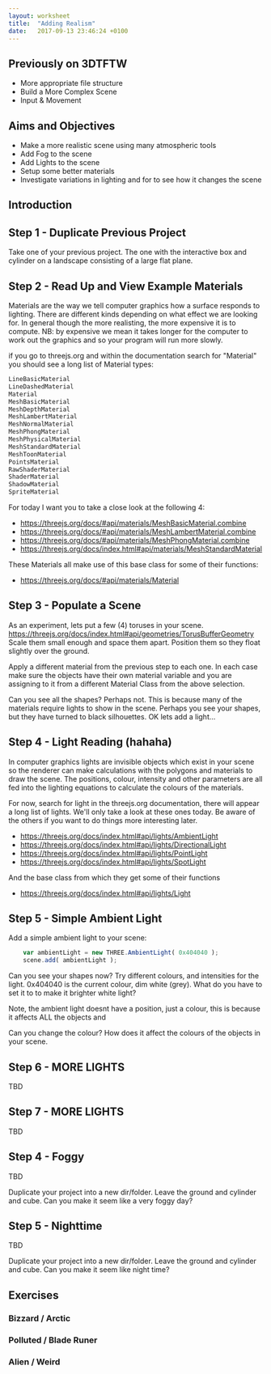 ```yaml
---
layout: worksheet
title:  "Adding Realism"
date:   2017-09-13 23:46:24 +0100
---
```


## Previously on 3DTFTW

- More appropriate file structure
- Build a More Complex Scene
- Input & Movement

## Aims and Objectives

- Make a more realistic scene using many atmospheric tools
- Add Fog to the scene
- Add Lights to the scene
- Setup some better materials
- Investigate variations in lighting and for to see how it changes the scene

## Introduction

## Step 1 - Duplicate Previous Project

Take one of your previous project. The one with the interactive box and cylinder on a landscape consisting of a large flat plane.

## Step 2 - Read Up and View Example Materials

Materials are the way we tell computer graphics how a surface responds to lighting. There are different kinds depending on what effect we are looking for. In general though the more realisting, the more expensive it is to compute. NB: by expensive we mean it takes longer for the computer to work out the graphics and so your program will run more slowly.

if you go to threejs.org and within the documentation search for "Material" you should see a long list of Material types:

~~~ javascript
LineBasicMaterial
LineDashedMaterial
Material
MeshBasicMaterial
MeshDepthMaterial
MeshLambertMaterial
MeshNormalMaterial
MeshPhongMaterial
MeshPhysicalMaterial
MeshStandardMaterial
MeshToonMaterial
PointsMaterial
RawShaderMaterial
ShaderMaterial
ShadowMaterial
SpriteMaterial
~~~

For today I want you to take a close look at the following 4:
- https://threejs.org/docs/#api/materials/MeshBasicMaterial.combine
- https://threejs.org/docs/#api/materials/MeshLambertMaterial.combine
- https://threejs.org/docs/#api/materials/MeshPhongMaterial.combine
- https://threejs.org/docs/index.html#api/materials/MeshStandardMaterial

These Materials all make use of this base class for some of their functions:
- https://threejs.org/docs/#api/materials/Material

## Step 3 - Populate a Scene

As an experiment, lets put a few (4) toruses in your scene.
https://threejs.org/docs/index.html#api/geometries/TorusBufferGeometry
Scale them small enough and space them apart. Position them so they float slightly over the ground.

Apply a different material from the previous step to each one. In each case make sure the objects have their own material variable and you are assigning to it from a different Material Class from the above selection.

Can you see all the shapes? Perhaps not. This is because many of the materials require lights to show in the scene. Perhaps you see your shapes, but they have turned to black silhouettes. OK lets add a light...

## Step 4 - Light Reading (hahaha)

In computer graphics lights are invisible objects which exist in your scene so the renderer can make calculations with the polygons and materials to draw the scene. The positions, colour, intensity and other parameters are all fed into the lighting equations to calculate the colours of the materials.

For now, search for light in the threejs.org documentation, there will appear a long list of lights. We'll only take a look at these ones today. Be aware of the others if you want to do things more interesting later.

- https://threejs.org/docs/index.html#api/lights/AmbientLight
- https://threejs.org/docs/index.html#api/lights/DirectionalLight
- https://threejs.org/docs/index.html#api/lights/PointLight
- https://threejs.org/docs/index.html#api/lights/SpotLight

And the base class from which they get some of their functions
- https://threejs.org/docs/index.html#api/lights/Light


## Step 5 - Simple Ambient Light

Add a simple ambient light to your scene:

~~~ javascript
    var ambientLight = new THREE.AmbientLight( 0x404040 );
    scene.add( ambientLight );
~~~

Can you see your shapes now? Try different colours, and intensities for the light.
0x404040 is the current colour, dim white (grey). What do you have to set it to to make it brighter white light?

Note, the ambient light doesnt have a position, just a colour, this is because it affects ALL the objects and

Can you change the colour? How does it affect the colours of the objects in your scene.


## Step 6 - MORE LIGHTS

TBD

## Step 7 - MORE LIGHTS

TBD


## Step 4 - Foggy

TBD

Duplicate your project into a new dir/folder.
Leave the ground and cylinder and cube.
Can you make it seem like a very foggy day?

## Step 5 - Nighttime

TBD

Duplicate your project into a new dir/folder.
Leave the ground and cylinder and cube.
Can you make it seem like night time?

## Exercises

### Bizzard / Arctic
### Polluted / Blade Runer
### Alien / Weird
